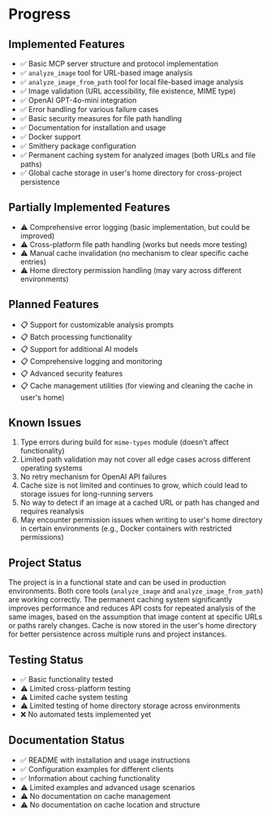 # Progress

## Implemented Features
- ✅ Basic MCP server structure and protocol implementation
- ✅ `analyze_image` tool for URL-based image analysis
- ✅ `analyze_image_from_path` tool for local file-based image analysis
- ✅ Image validation (URL accessibility, file existence, MIME type)
- ✅ OpenAI GPT-4o-mini integration
- ✅ Error handling for various failure cases
- ✅ Basic security measures for file path handling
- ✅ Documentation for installation and usage
- ✅ Docker support
- ✅ Smithery package configuration
- ✅ Permanent caching system for analyzed images (both URLs and file paths)
- ✅ Global cache storage in user's home directory for cross-project persistence

## Partially Implemented Features
- ⚠️ Comprehensive error logging (basic implementation, but could be improved)
- ⚠️ Cross-platform file path handling (works but needs more testing)
- ⚠️ Manual cache invalidation (no mechanism to clear specific cache entries)
- ⚠️ Home directory permission handling (may vary across different environments)

## Planned Features
- 📋 Support for customizable analysis prompts
- 📋 Batch processing functionality
- 📋 Support for additional AI models
- 📋 Comprehensive logging and monitoring
- 📋 Advanced security features
- 📋 Cache management utilities (for viewing and cleaning the cache in user's home)

## Known Issues
1. Type errors during build for `mime-types` module (doesn't affect functionality)
2. Limited path validation may not cover all edge cases across different operating systems
3. No retry mechanism for OpenAI API failures
4. Cache size is not limited and continues to grow, which could lead to storage issues for long-running servers
5. No way to detect if an image at a cached URL or path has changed and requires reanalysis
6. May encounter permission issues when writing to user's home directory in certain environments (e.g., Docker containers with restricted permissions)

## Project Status
The project is in a functional state and can be used in production environments. Both core tools (`analyze_image` and `analyze_image_from_path`) are working correctly. The permanent caching system significantly improves performance and reduces API costs for repeated analysis of the same images, based on the assumption that image content at specific URLs or paths rarely changes. Cache is now stored in the user's home directory for better persistence across multiple runs and project instances.

## Testing Status
- ✅ Basic functionality tested
- ⚠️ Limited cross-platform testing
- ⚠️ Limited cache system testing
- ⚠️ Limited testing of home directory storage across environments
- ❌ No automated tests implemented yet

## Documentation Status
- ✅ README with installation and usage instructions
- ✅ Configuration examples for different clients
- ✅ Information about caching functionality
- ⚠️ Limited examples and advanced usage scenarios
- ⚠️ No documentation on cache management
- ⚠️ No documentation on cache location and structure 